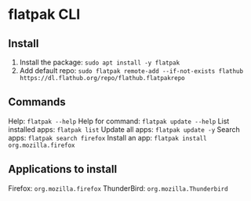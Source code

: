# flatpak CLI

## Install
1. Install the package: `sudo apt install -y flatpak`
2. Add default repo: `sudo flatpak remote-add --if-not-exists flathub https://dl.flathub.org/repo/flathub.flatpakrepo`

## Commands
Help: `flatpak --help`
Help for command: `flatpak update --help`
List installed apps: `flatpak list`
Update all apps: `flatpak update -y`
Search apps: `flatpak search firefox`
Install an app: `flatpak install org.mozilla.firefox`

## Applications to install
Firefox: `org.mozilla.firefox`
ThunderBird: `org.mozilla.Thunderbird`
